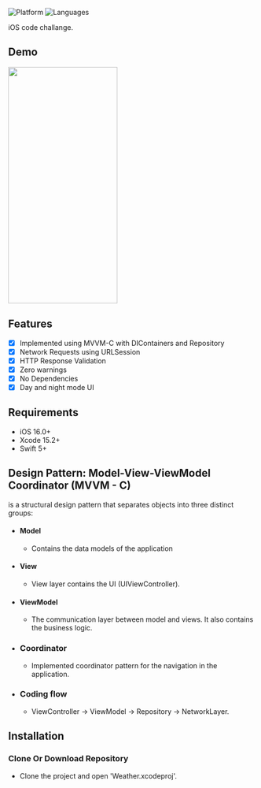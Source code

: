 
![Platform](https://img.shields.io/badge/Platform-iOS-orange.svg)
![Languages](https://img.shields.io/badge/Language-Swift-orange.svg)

iOS code challange.

## Demo
<img src="https://media.giphy.com/media/v1.Y2lkPTc5MGI3NjExbmZna3NvOWp1ZDR6dTZuZmhuZnlvaHpkbjF2czEzYWcwd3Z3NnBibCZlcD12MV9pbnRlcm5hbF9naWZfYnlfaWQmY3Q9Zw/yl9y1sMFSRVX1tGR5b/giphy.gif" width="222" height="480" />

## Features

- [x] Implemented using MVVM-C with DIContainers and Repository
- [x] Network Requests using URLSession
- [x] HTTP Response Validation
- [x] Zero warnings
- [x] No Dependencies
- [x] Day and night mode UI

## Requirements

- iOS 16.0+
- Xcode 15.2+
- Swift 5+

## Design Pattern: Model-View-ViewModel Coordinator (MVVM - C)
is a structural design pattern that separates objects into three distinct groups:
- #### Model 
  - Contains the data models of the application
- #### View
  - View layer contains the UI (UIViewController).
- #### ViewModel
  - The communication layer between model and views. It also contains the business logic.
- ### Coordinator
  - Implemented coordinator pattern for the navigation in the application.
  
- ### Coding flow
    - ViewController -> ViewModel -> Repository -> NetworkLayer.
    

## Installation

### Clone Or Download Repository

- Clone the project and open 'Weather.xcodeproj'.
